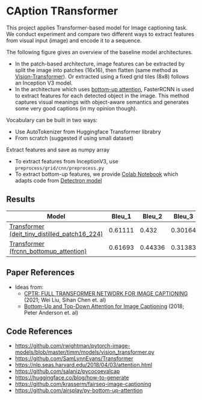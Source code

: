 # CAption TRansformer
This project applies Transformer-based model for Image captioning task. We conduct experiment and compare two different ways to extract features from visual input (image) and encode it to a sequence.

The following figure gives an overview of the baseline model architectures.
- In the patch-based architecture, image features can be extracted by split the image into patches (16x16), then flatten (same method as [Vision-Transformer](https://arxiv.org/abs/2010.11929)). Or extracted using a fixed grid tiles (8x8) follows an Inception V3 model.
- In the architecture which uses [bottom-up attention](https://arxiv.org/abs/1707.07998), FasterRCNN is used to extract features for each detected object in the image. This method captures visual meanings with object-aware semantics and generates some very good captions (in my opinion though).

Vocabulary can be built in two ways:
- Use AutoTokenizer from Huggingface Transformer librabry
- From scratch (suggested if using small dataset)

Extract features and save as numpy array 
- To extract features from InceptionV3, use ```preprocess/grid/cnn/preprocess.py```
- To extract bottom-up features, we provide [Colab Notebook](https://colab.research.google.com/drive/1xC4mVc_bp0t4-7T4xVum3AECFCalsgsv?usp=sharing) which adapts code from [Detectron model](https://github.com/airsplay/py-bottom-up-attention)

## Results
Model | Bleu_1 | Bleu_2 | Bleu_3 | Bleu_4 | METEOR | ROUGE_L | CIDEr | SPICE 
--- | --- | --- | --- | --- | --- | --- | --- | --- |
[Transformer (deit_tiny_distilled_patch16_224)](https://drive.google.com/file/d/1-VYNfi6BPz823rzjs0LEoqXEgDiWnDon/view?usp=sharing) | 0.61111 | 0.432 | 0.30164 | 0.21026 | 0.18603 | 0.44001 | 0.39589 | 0.1213
[Transformer (frcnn_bottomup_attention)](https://drive.google.com/file/d/1-h4rODxBeVpwlNL1dZQmV_PZH0R-0SW9/view?usp=sharing)| 0.61693 | 0.44336 | 0.31383 | 0.22263 | 0.2128 | 0.46285 | 0.4904 | 0.15042

## Paper References
- Ideas from:
  - [CPTR: FULL TRANSFORMER NETWORK FOR IMAGE CAPTIONING](https://arxiv.org/abs/2101.10804) (2021; Wei Liu, Sihan Chen et. al)
  - [Bottom-Up and Top-Down Attention for Image Captioning](https://arxiv.org/abs/1707.07998) (2018; Peter Anderson et. al)

## Code References
- https://github.com/rwightman/pytorch-image-models/blob/master/timm/models/vision_transformer.py
- https://github.com/SamLynnEvans/Transformer
- https://nlp.seas.harvard.edu/2018/04/03/attention.html
- https://github.com/salaniz/pycocoevalcap
- https://huggingface.co/blog/how-to-generate
- https://github.com/krasserm/fairseq-image-captioning
- https://github.com/airsplay/py-bottom-up-attention
